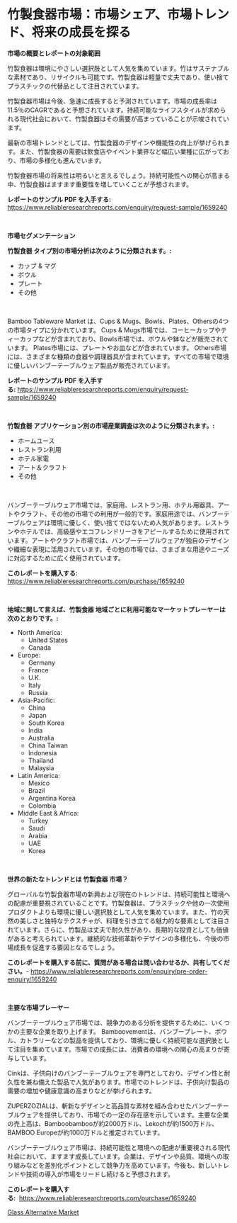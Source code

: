 <p><h1>竹製食器市場：市場シェア、市場トレンド、将来の成長を探る</h1></p><p><strong>市場の概要とレポートの対象範囲</strong></p>
<p><p>竹製食器は環境にやさしい選択肢として人気を集めています。竹はサステナブルな素材であり、リサイクルも可能です。竹製食器は軽量で丈夫であり、使い捨てプラスチックの代替品として注目されています。</p><p>竹製食器市場は今後、急速に成長すると予測されています。市場の成長率は11.5％のCAGRであると予想されています。持続可能なライフスタイルが求められる現代社会において、竹製食器はその需要が高まっていることが示唆されています。</p><p>最新の市場トレンドとしては、竹製食器のデザインや機能性の向上が挙げられます。また、竹製食器の需要は飲食店やイベント業界など幅広い業種に広がっており、市場の多様化も進んでいます。</p><p>竹製食器市場の将来性は明るいと言えるでしょう。持続可能性への関心が高まる中、竹製食器はますます重要性を増していくことが予想されます。</p></p>
<p><strong>レポートのサンプル PDF を入手する:</strong> <a href="https://www.reliableresearchreports.com/enquiry/request-sample/1659240">https://www.reliableresearchreports.com/enquiry/request-sample/1659240</a></p>
<p>&nbsp;</p>
<p><strong>市場セグメンテーション</strong></p>
<p><strong>竹製食器 タイプ別の市場分析は次のように分類されます。:</strong></p>
<p><ul><li>カップ & マグ</li><li>ボウル</li><li>プレート</li><li>その他</li></ul></p>
<p>&nbsp;</p>
<p><p>Bamboo Tableware Market は、Cups & Mugs、Bowls、Plates、Othersの4つの市場タイプに分かれています。 Cups & Mugs市場では、コーヒーカップやティーカップなどが含まれており、Bowls市場では、ボウルや鉢などが販売されています。 Plates市場には、プレートやお皿などが含まれています。 Others市場には、さまざまな種類の食器や調理器具が含まれています。すべての市場で環境に優しいバンブーテーブルウェア製品が販売されています。</p></p>
<p><strong>レポートのサンプル PDF を入手する:</strong>&nbsp;<a href="https://www.reliableresearchreports.com/enquiry/request-sample/1659240">https://www.reliableresearchreports.com/enquiry/request-sample/1659240</a></p>
<p>&nbsp;</p>
<p><strong> 竹製食器 アプリケーション別の市場産業調査は次のように分類されます。:</strong></p>
<p><ul><li>ホームユース</li><li>レストラン利用</li><li>ホテル家電</li><li>アート＆クラフト</li><li>その他</li></ul></p>
<p>&nbsp;</p>
<p><p>バンブーテーブルウェア市場では、家庭用、レストラン用、ホテル用器具、アートやクラフト、その他の市場での利用が一般的です。家庭用途では、バンブーテーブルウェアは環境に優しく、使い捨てではないため人気があります。レストランやホテルでは、高級感やエコフレンドリーさをアピールするために使用されています。アートやクラフト市場では、バンブーテーブルウェアが独自のデザインや繊細な表現に活用されています。その他の市場では、さまざまな用途やニーズに対応するために広く使用されています。</p></p>
<p><strong>このレポートを購入する:</strong>&nbsp; <a href="https://www.reliableresearchreports.com/purchase/1659240">https://www.reliableresearchreports.com/purchase/1659240</a></p>
<p>&nbsp;</p>
<p><strong>地域に関して言えば、竹製食器 地域ごとに利用可能なマーケットプレーヤーは次のとおりです。:</strong></p>
<p><ul>
    <li>
        North America:
        <ul>
            <li>United States</li>
            <li>Canada</li>
        </ul>
    </li>
    <li>
        Europe:
        <ul>
            <li>Germany</li>
            <li>France</li>
            <li>U.K.</li>
            <li>Italy</li>
            <li>Russia</li>
        </ul>
    </li>
    <li>
        Asia-Pacific:
        <ul>
            <li>China</li>
            <li>Japan</li>
            <li>South Korea</li>
            <li>India</li>
            <li>Australia</li>
            <li>China Taiwan</li>
            <li>Indonesia</li>
            <li>Thailand</li>
            <li>Malaysia</li>
        </ul>
    </li>
    <li>
        Latin America:
        <ul>
            <li>Mexico</li>
            <li>Brazil</li>
            <li>Argentina Korea</li>
            <li>Colombia</li>
        </ul>
    </li>
    <li>
        Middle East & Africa:
        <ul>
            <li>Turkey</li>
            <li>Saudi</li>
            <li>Arabia</li>
            <li>UAE</li>
            <li>Korea</li>
        </ul>
    </li>
    </ul></p>
<p>&nbsp;</p>
<p><strong>世界の新たなトレンドとは 竹製食器 市場？</strong></p>
<p><p>グローバルな竹製食器市場の新興および現在のトレンドは、持続可能性と環境への配慮が重要視されていることです。竹製食器は、プラスチックや他の一次使用プロダクトよりも環境に優しい選択肢として人気を集めています。また、竹の天然の美しさと独特なテクスチャが、料理を引き立てる魅力的な要素として注目されています。さらに、竹製品は丈夫で耐久性があり、長期的な投資としても価値があると考えられています。継続的な技術革新やデザインの多様化も、今後の市場成長を促進する要因となるでしょう。</p></p>
<p><strong>このレポートを購入する前に、質問がある場合は問い合わせるか、共有してください。</strong>- <a href="https://www.reliableresearchreports.com/enquiry/pre-order-enquiry/1659240">https://www.reliableresearchreports.com/enquiry/pre-order-enquiry/1659240</a></p>
<p>&nbsp;</p>
<p><strong>主要な市場プレーヤー</strong></p>
<p><p>バンブーテーブルウェア市場では、競争力のある分析を提供するために、いくつかの主要な企業を取り上げます。 Bamboovementは、バンブープレート、ボウル、カトラリーなどの製品を提供しており、環境に優しく持続可能な選択肢として注目を集めています。市場での成長には、消費者の環境への関心の高まりが寄与しています。</p><p>Cinkは、子供向けのバンブーテーブルウェアを専門としており、デザイン性と耐久性を兼ね備えた製品で人気があります。市場でのトレンドは、子供向け製品の需要の増加や健康意識の高まりなどが挙げられます。</p><p>ZUPERZOZIALは、斬新なデザインと高品質な素材を組み合わせたバンブーテーブルウェアを提供しており、市場での一定の存在感を示しています。主要な企業の売上高は、Bamboobambooが約2000万ドル、Lekochが約1500万ドル、BAMBOO Europeが約1000万ドルと推定されています。</p><p>バンブーテーブルウェア市場は、持続可能性と環境への配慮が重要視される現代社会において、ますます成長しています。企業は、デザインや品質、環境への取り組みなどを差別化ポイントとして競争力を高めています。今後も、新しいトレンドや技術の導入が市場をリードし続けると予想されます。</p></p>
<p><strong>このレポートを購入する:</strong>&nbsp;&nbsp;<a href="https://www.reliableresearchreports.com/purchase/1659240">https://www.reliableresearchreports.com/purchase/1659240</a></p>
<p><p><a href="https://crocus-run-b5a.notion.site/Glass-Alternative-Market-Size-and-Examines-its-Market-Scope-with-a-Primary-Focus-on-Growth-Opportu-cd3d4b735c254765ab3e06cdfe946578">Glass Alternative Market</a></p></p>